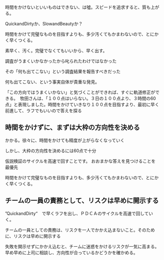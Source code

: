 時間をかけないといいものはできない、は噓。スピードを追求すると、質も上がる。

QuickandDirtyか、SlowandBeautyか？

時間をかけて完璧なものを目指すよりも、多少汚くてもかまわないので、とにかく早くつくる。

素早く、汚く。完璧でなくてもいいから、早く出す。

調査がうまくいかなかったから叱られたわけではなかった

その「何も出てこない」という調査結果を報告すべきだった

何も出てこない、という事実自体が貴重な発見。

「この方向ではうまくいかない」と気づくことができれば、すぐに軌道修正ができる。　牧田さんは、「１００点はいらない。３日の１００点より、３時間の60点」と表現しました。時間をかけていきなり１００点を目指すより、最初に早く前進して、ラフでもいいので答えを探る

## 時間をかけずに、まずは大枠の方向性を決める

かかる。徐々に、時間をかけても精度が上がらなくなっていく

しかし、大枠の方向性を決めるには60点で十分

仮説検証のサイクルを高速で回すことです。
おおまかな答えを見つけることを最優先

時間をかけて完璧なものを目指すよりも、多少汚くてもかまわないので、とにかく早くつくる。　

## チームの一員の責務として、リスクは早めに開示する

”QuickandDirty“　で早くラフを出し、ＰＤＣＡのサイクルを高速で回していく。

チームの一員としての責務は、リスクを一人でかかえ込まないこと。そのために、リスクは早めに開示する

失敗を開示せずにかかえ込むと、チームに迷惑をかけるリスクが一気に高まる。早め早めに上司に相談し、方向性が合っているかどうかを確かめる。

